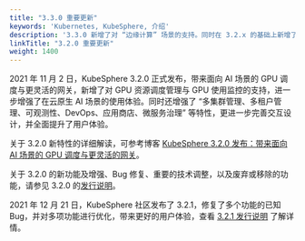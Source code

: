 ```yaml
---
title: "3.3.0 重要更新"
keywords: 'Kubernetes, KubeSphere, 介绍'
description: '3.3.0 新增了对 “边缘计算” 场景的支持。同时在 3.2.x 的基础上新增了计量计费，让基础设施的运营成本更清晰，并进一步优化了在 “多云、多集群、多团队、多租户” 等应用场景下的使用体验'
linkTitle: "3.2.0 重要更新"
weight: 1400
---
```


2021 年 11 月 2 日，KubeSphere 3.2.0 正式发布，带来面向 AI 场景的 GPU 调度与更灵活的网关，新增了对 GPU 资源调度管理与 GPU 使用监控的支持，进一步增强了在云原生 AI 场景的使用体验。同时还增强了 “多集群管理、多租户管理、可观测性、DevOps、应用商店、微服务治理” 等特性，更进一步完善交互设计，并全面提升了用户体验。

关于 3.2.0 新特性的详细解读，可参考博客 [KubeSphere 3.2.0 发布：带来面向 AI 场景的 GPU 调度与更灵活的网关](../../../blogs/kubesphere-3.2.0-ga-announcement/)。

关于 3.2.0 的新功能及增强、Bug 修复、重要的技术调整，以及废弃或移除的功能，请参见 3.2.0 的[发行说明](../../release/release-v320/)。

2021 年 12 月 21 日，KubeSphere 社区发布了 3.2.1，修复了多个功能的已知 Bug，并对多项功能进行优化，带来更好的用户体验，查看 [3.2.1 发行说明](../../release/release-v320/) 了解详情。